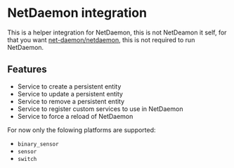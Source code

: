 # NetDaemon integration

This is a helper integration for NetDaemon, this is not NetDeamon it self, for that you want [net-daemon/netdaemon](https://github.com/net-daemon/netdaemon), this is not required to run NetDaemon.

## Features

- Service to create a persistent entity
- Service to update a persistent entity
- Service to remove a persistent entity
- Service to register custom services to use in NetDaemon
- Service to force a reload of NetDaemon

For now only the folowing platforms are supported:

- `binary_sensor`
- `sensor`
- `switch`
